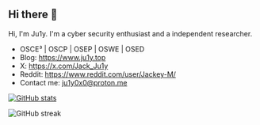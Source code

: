## Hi there 👋

Hi, I'm Ju1y. I'm a cyber security enthusiast and a independent researcher.
- OSCE³ | OSCP | OSEP | OSWE | OSED
- Blog: https://www.ju1y.top
- X: https://x.com/Jack_Ju1y
- Reddit: https://www.reddit.com/user/Jackey-M/
- Contact me: ju1y0x0@proton.me

[![GitHub stats](https://github-readme-stats.vercel.app/api?username=JackJuly&theme=vue&show_icons=true)](https://github.com/anuraghazra/github-readme-stats)

![GitHub streak](https://github-readme-streak-stats.herokuapp.com/?user=JackJuly&theme=vue)


<!--
**JackJuly/JackJuly** is a ✨ _special_ ✨ repository because its `README.md` (this file) appears on your GitHub profile.

Here are some ideas to get you started:

- 🔭 I’m currently working on ...
- 🌱 I’m currently learning ...
- 👯 I’m looking to collaborate on ...
- 🤔 I’m looking for help with ...
- 💬 Ask me about ...
- 📫 How to reach me: ...
- 😄 Pronouns: ...
- ⚡ Fun fact: ...
-->
